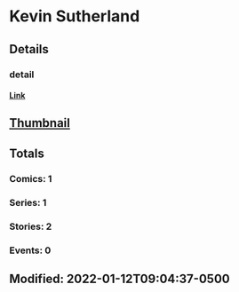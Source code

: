 # Kevin  Sutherland 
## Details
### detail
#### [Link](http://marvel.com/comics/creators/13384/kevin_sutherland?utm_campaign=apiRef&utm_source=225578a89fc76f3d20fbffda5d17a88d)
## [Thumbnail](http://i.annihil.us/u/prod/marvel/i/mg/b/40/image_not_available.jpg)
## Totals
### Comics: 1
### Series: 1
### Stories: 2
### Events: 0
## Modified: 2022-01-12T09:04:37-0500